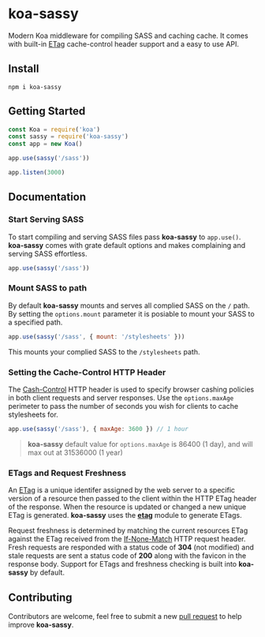 # koa-sassy

Modern Koa middleware for compiling SASS and caching cache. It comes with built-in [ETag](https://developer.mozilla.org/en-US/docs/Web/HTTP/Headers/ETag) cache-control header support and a easy to use API.

## Install

``` shell
npm i koa-sassy
```

## Getting Started

``` js
const Koa = require('koa')
const sassy = require('koa-sassy')
const app = new Koa()

app.use(sassy('/sass'))

app.listen(3000)
```

## Documentation

### Start Serving SASS

To start compiling and serving SASS files pass **koa-sassy** to `app.use()`. **koa-sassy** comes with grate default options and makes complaining and serving SASS effortless.

``` js
app.use(sassy('/sass'))
```

### Mount SASS to path

By default **koa-sassy** mounts and serves all complied SASS on the `/` path. By setting the `options.mount` parameter it is posiable to mount your SASS to a specified path.

``` js
app.use(sassy('/sass', { mount: '/stylesheets' }))
```

This mounts your complied SASS to the `/stylesheets` path.

### Setting the Cache-Control HTTP Header

The [Cash-Control](https://developer.mozilla.org/en-US/docs/Web/HTTP/Headers/Cache-Control) HTTP header is used to specify browser cashing policies in both client requests and server responses. Use the `options.maxAge` perimeter to pass the number of seconds you wish for clients to cache stylesheets for.

``` js
app.use(sassy('/sass'), { maxAge: 3600 }) // 1 hour
```

> **koa-sassy** default value for `options.maxAge` is 86400 (1 day), and will max out at 31536000 (1 year)

### ETags and Request Freshness

An [ETag](https://developer.mozilla.org/en-US/docs/Web/HTTP/Headers/ETag) is a unique identifer assigned by the web server to a specific version of a resource then passed to the client within the HTTP ETag header of the response. When the resource is updated or changed a new unique ETag is generated. **koa-sassy** uses the [**etag**](https://github.com/jshttp/etag) module to generate ETags. 

Request freshness is determined by matching the current resources ETag against the ETag received from the [If-None-Match](https://developer.mozilla.org/en-US/docs/Web/HTTP/Headers/If-None-Match) HTTP request header. Fresh requests are responded with a status code of **304** (not modified) and stale requests are sent a status code of **200** along with the favicon in the response body. Support for ETags and freshness checking is built into **koa-sassy** by default.

## Contributing

Contributors are welcome, feel free to submit a new [pull request](https://github.com/dominicegginton/koa-sassy/pulls)  to help improve **koa-sassy**.
